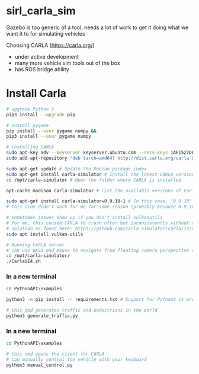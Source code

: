 # sirl_carla_sim
Gazebo is too generic of a tool, needs a lot of work to get it doing what we want it to for simulating vehicles 

Choosing CARLA (https://carla.org/)
- under active development 
- many more vehicle sim tools out of the box
- has ROS bridge ability 

# Install Carla 

```sh 
# upgrade Python 3
pip3 install --upgrade pip

# install pygame
pip install --user pygame numpy &&
pip3 install --user pygame numpy

# installing CARLA
sudo apt-key adv --keyserver keyserver.ubuntu.com --recv-keys 1AF1527DE64CB8D9
sudo add-apt-repository "deb [arch=amd64] http://dist.carla.org/carla $(lsb_release -sc) main"

sudo apt-get update # Update the Debian package index
sudo apt-get install carla-simulator # Install the latest CARLA version, or update the current installation
cd /opt/carla-simulator # Open the folder where CARLA is installed

apt-cache madison carla-simulator # List the available versions of Carla

sudo apt-get install carla-simulator=0.9.10-1 # In this case, "0.9.10" refers to a CARLA version, and "1" to the Debian revision
# this line didn't work for me for some reason (probably because 0.9.10-1 was not listed as an available version for me) 

# sometimes issues show up if you don't install vulkanutils 
# for me, this caused CARLA to crash often but inconsistently without this package 
# solution as found here: https://github.com/carla-simulator/carla/issues/2138 
sudo apt install vulkan-utils

# Running CARLA server 
# can use WASD and mouse to navigate from floating camera perspective around the simulated world 
cd /opt/carla-simulator/
./CarlaUE4.sh
```

### In a new terminal
```sh
cd PythonAPI\examples

python3 -m pip install -r requirements.txt # Support for Python2 is provided in the CARLA release packages

# this cmd generates traffic and pedestrians in the world 
python3 generate_traffic.py  
```

### In a new terminal
```sh
cd PythonAPI\examples

# this cmd opens the client for CARLA
# can manually control the vehicle with your keyboard 
python3 manual_control.py 
```
